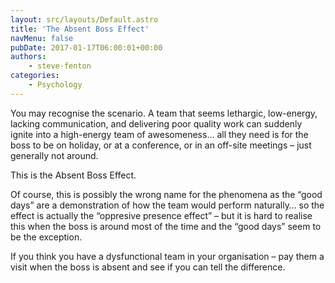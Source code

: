 ```yaml
---
layout: src/layouts/Default.astro
title: 'The Absent Boss Effect'
navMenu: false
pubDate: 2017-01-17T06:00:01+00:00
authors:
    - steve-fenton
categories:
    - Psychology
---
```


You may recognise the scenario. A team that seems lethargic, low-energy, lacking communication, and delivering poor quality work can suddenly ignite into a high-energy team of awesomeness… all they need is for the boss to be on holiday, or at a conference, or in an off-site meetings – just generally not around.

This is the Absent Boss Effect.

Of course, this is possibly the wrong name for the phenomena as the “good days” are a demonstration of how the team would perform naturally… so the effect is actually the “oppresive presence effect” – but it is hard to realise this when the boss is around most of the time and the “good days” seem to be the exception.

If you think you have a dysfunctional team in your organisation – pay them a visit when the boss is absent and see if you can tell the difference.